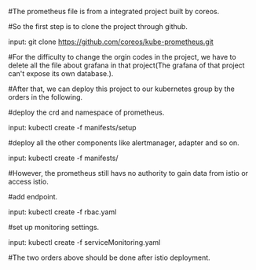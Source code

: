   #The prometheus file is from a integrated project built by coreos.
  
  #So the first step is to clone the project through github.
  
  input: git clone https://github.com/coreos/kube-prometheus.git
  
  #For the difficulty to change the orgin codes in the project, we have to delete all the file about grafana in that project(The grafana of that project can't expose its own database.).
  
  #After that, we can deploy this project to our kubernetes group by the orders in the following.
  
  #deploy the crd and namespace of prometheus.
  
  input: kubectl create -f manifests/setup
  
  #deploy all the other components like alertmanager, adapter and so on.
  
  input: kubectl create -f manifests/         
  
  
  #However, the prometheus still havs no authority to gain data from istio or access istio.
  
  #add endpoint.
  
  input: kubectl create -f rbac.yaml 
  
  #set up monitoring settings.
  
  input: kubectl create -f serviceMonitoring.yaml 
 
  #The two orders above should be done after istio deployment.
  
